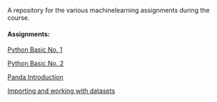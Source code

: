 A repository for the various machinelearning assignments during the course.  

#### Assignments:

<a href = "https://nbviewer.org/github/MBRzealand/MachineLearning/blob/main/Assignments/Python%20Basic%20No%201.ipynb">Python Basic No. 1</a>


<a href = "https://nbviewer.org/github/MBRzealand/MachineLearning/blob/main/Assignments/Python%20Basic%20No%202.ipynb">Python Basic No. 2</a>


<a href = "https://nbviewer.org/github/MBRzealand/MachineLearning/blob/main/Assignments/Panda%20Introduction.ipynb">Panda Introduction</a>


<a href = "https://nbviewer.org/github/MBRzealand/MachineLearning/blob/main/Assignments/Importing%20and%20working%20with%20datasets.ipynb">Importing and working with datasets</a>

